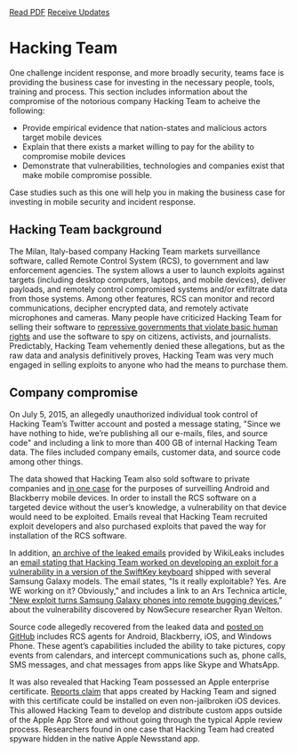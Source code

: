 <div class="cta-banner">
  <a class="cta-banner-pdf" href="https://info.nowsecure.com/IRforAndroidandiOS_PDFRequest.html">Read PDF<i class="fa fa-file-pdf-o"></i></a>
  <a class="cta-banner-update" href="https://info.nowsecure.com/IRforAndroidandiOS_Updates.html">Receive Updates<i class="fa fa-bell-o"></i></a>
</div>

# Hacking Team 

One challenge incident response, and more broadly security, teams face is providing the business case for investing in the necessary people, tools, training and process. This section includes information about the compromise of the notorious company Hacking Team to acheive the following:

* Provide empirical evidence that nation-states and malicious actors target mobile devices 
* Explain that there exists a market willing to pay for the ability to compromise mobile devices
* Demonstrate that vulnerabilities, technologies and companies exist that make mobile compromise possible.

Case studies such as this one will help you in making the business case for investing in mobile security and incident response.

## Hacking Team background
The Milan, Italy-based company Hacking Team markets surveillance software, called Remote Control System (RCS), to government and law enforcement agencies. The system allows a user to launch exploits against targets (including desktop computers, laptops, and mobile devices), deliver payloads, and remotely control compromised systems and/or exfiltrate data from those systems. Among other features, RCS can monitor and record communications, decipher encrypted data, and remotely activate microphones and cameras. Many people have criticized Hacking Team for selling their software to [repressive governments that violate basic human rights](https://theintercept.com/2015/07/07/leaked-documents-confirm-hacking-team-sells-spyware-repressive-countries/) and use the software to spy on citizens, activists, and journalists. Predictably, Hacking Team vehemently denied these allegations, but as the raw data and analysis definitively proves, Hacking Team was very much engaged in selling exploits to anyone who had the means to purchase them.

## Company compromise
On July 5, 2015, an allegedly unauthorized individual took control of Hacking Team’s Twitter account and posted a message stating, "Since we have nothing to hide, we’re publishing all our e-mails, files, and source code" and including a link to more than 400 GB of internal Hacking Team data. The files included company emails, customer data, and source code among other things.

The data showed that Hacking Team also sold software to private companies and [in one case](https://twitter.com/netik/status/617916052052144128) for the purposes of surveilling Android and Blackberry mobile devices. In order to install the RCS software on a targeted device without the user’s knowledge, a vulnerability on that device would need to be exploited. Emails reveal that Hacking Team recruited exploit developers and also purchased exploits that paved the way for installation of the RCS software.

In addition, [an archive of the leaked emails](https://wikileaks.org/hackingteam/emails/) provided by WikiLeaks includes an [email stating that Hacking Team worked on developing an exploit for a vulnerability in a version of the SwiftKey keyboard](https://wikileaks.org/hackingteam/emails/emailid/1028689) shipped with several Samsung Galaxy models. The email states, "Is it really exploitable? Yes. Are WE working on it? Obviously," and includes a link to an Ars Technica article, ["New exploit turns Samsung Galaxy phones into remote bugging devices](http://arstechnica.com/security/2015/06/new-exploit-turns-samsung-galaxy-phones-into-remote-bugging-devices/)," about the vulnerability discovered by NowSecure researcher Ryan Welton.

Source code allegedly recovered from the leaked data and [posted on GitHub](https://github.com/hackedteam?tab=repositories) includes RCS agents for Android, Blackberry, iOS, and Windows Phone. These agent’s capabilities included the ability to take pictures, copy events from calendars, and intercept communications such as, phone calls, SMS messages, and chat messages from apps like Skype and WhatsApp.

It was also revealed that Hacking Team possessed an Apple enterprise certificate. [Reports claim](http://www.ibtimes.co.uk/masque-attack-returns-hacking-team-leveraged-ios-vulnerability-install-fake-messaging-apps-1514317) that apps created by Hacking Team and signed with this certificate could be installed on even non-jailbroken iOS devices. This allowed Hacking Team to develop and distribute custom apps outside of the Apple App Store and without going through the typical Apple review process. Researchers found in one case that Hacking Team had created spyware hidden in the native Apple Newsstand app. 
